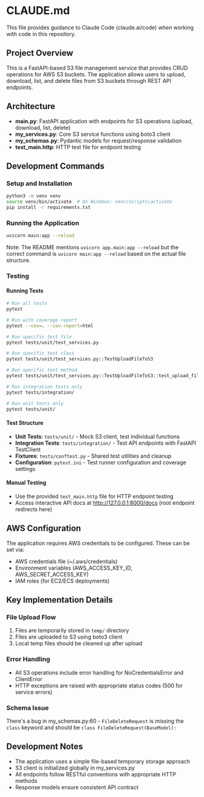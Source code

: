 # CLAUDE.md

This file provides guidance to Claude Code (claude.ai/code) when working with code in this repository.

## Project Overview

This is a FastAPI-based S3 file management service that provides CRUD operations for AWS S3 buckets. The application allows users to upload, download, list, and delete files from S3 buckets through REST API endpoints.

## Architecture

- **main.py**: FastAPI application with endpoints for S3 operations (upload, download, list, delete)
- **my_services.py**: Core S3 service functions using boto3 client
- **my_schemas.py**: Pydantic models for request/response validation
- **test_main.http**: HTTP test file for endpoint testing

## Development Commands

### Setup and Installation
```bash
python3 -m venv venv
source venv/bin/activate  # On Windows: venv\Scripts\activate
pip install -r requirements.txt
```

### Running the Application
```bash
uvicorn main:app --reload
```
Note: The README mentions `uvicorn app.main:app --reload` but the correct command is `uvicorn main:app --reload` based on the actual file structure.

### Testing

#### Running Tests
```bash
# Run all tests
pytest

# Run with coverage report
pytest --cov=. --cov-report=html

# Run specific test file
pytest tests/unit/test_services.py

# Run specific test class
pytest tests/unit/test_services.py::TestUploadFileToS3

# Run specific test method
pytest tests/unit/test_services.py::TestUploadFileToS3::test_upload_file_success

# Run integration tests only
pytest tests/integration/

# Run unit tests only
pytest tests/unit/
```

#### Test Structure
- **Unit Tests**: `tests/unit/` - Mock S3 client, test individual functions
- **Integration Tests**: `tests/integration/` - Test API endpoints with FastAPI TestClient
- **Fixtures**: `tests/conftest.py` - Shared test utilities and cleanup
- **Configuration**: `pytest.ini` - Test runner configuration and coverage settings

#### Manual Testing
- Use the provided `test_main.http` file for HTTP endpoint testing
- Access interactive API docs at http://127.0.0.1:8000/docs (root endpoint redirects here)

## AWS Configuration

The application requires AWS credentials to be configured. These can be set via:
- AWS credentials file (~/.aws/credentials)
- Environment variables (AWS_ACCESS_KEY_ID, AWS_SECRET_ACCESS_KEY)
- IAM roles (for EC2/ECS deployments)

## Key Implementation Details

### File Upload Flow
1. Files are temporarily stored in `temp/` directory
2. Files are uploaded to S3 using boto3 client
3. Local temp files should be cleaned up after upload

### Error Handling
- All S3 operations include error handling for NoCredentialsError and ClientError
- HTTP exceptions are raised with appropriate status codes (500 for service errors)

### Schema Issue
There's a bug in my_schemas.py:60 - `FileDeleteRequest` is missing the `class` keyword and should be `class FileDeleteRequest(BaseModel):`

## Development Notes

- The application uses a simple file-based temporary storage approach
- S3 client is initialized globally in my_services.py
- All endpoints follow RESTful conventions with appropriate HTTP methods
- Response models ensure consistent API contract